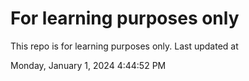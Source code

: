 # For learning purposes only
This repo is for learning purposes only.
Last updated at

Monday, January 1, 2024 4:44:52 PM

